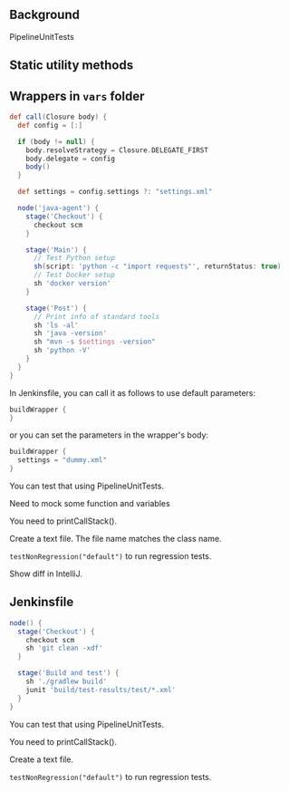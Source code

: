 

## Background

PipelineUnitTests 


## Static utility methods

## Wrappers in `vars` folder

```groovy buildWrapper.groovy
def call(Closure body) {
  def config = [:]

  if (body != null) {
    body.resolveStrategy = Closure.DELEGATE_FIRST
    body.delegate = config
    body()
  }

  def settings = config.settings ?: "settings.xml"

  node('java-agent') {
    stage('Checkout') {
      checkout scm
    }

    stage('Main') {
      // Test Python setup
      sh(script: 'python -c "import requests"', returnStatus: true)
      // Test Docker setup
      sh 'docker version'
    }

    stage('Post') {
      // Print info of standard tools
      sh 'ls -al'
      sh 'java -version'
      sh "mvn -s $settings -version"
      sh 'python -V'
    }
  }
}
```

In Jenkinsfile, you can call it as follows to use default parameters:

```groovy
buildWrapper {
}
```

or you can set the parameters in the wrapper's body:

```groovy
buildWrapper {
  settings = "dummy.xml"
}
```

You can test that using PipelineUnitTests.

Need to mock some function and variables

You need to printCallStack().

Create a text file. The file name matches the class name.

`testNonRegression("default")` to run regression tests. 

Show diff in IntelliJ.

## Jenkinsfile

```groovy Jenkinsfile
node() {
  stage('Checkout') {
    checkout scm
    sh 'git clean -xdf'
  }

  stage('Build and test') {
    sh './gradlew build'
    junit 'build/test-results/test/*.xml'
  }
}
```

You can test that using PipelineUnitTests.

You need to printCallStack().

Create a text file.

`testNonRegression("default")` to run regression tests.
